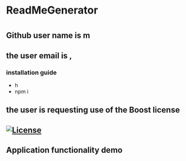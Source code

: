 #  
  # ReadMeGenerator


  #  
  
  ## Github user name is m
  
  ## the user email is  ,
   
  ### installation guide
  - h
  - npm i

  ## the user is requesting use of the Boost license
  ## [![License](https://img.shields.io/badge/License-Boost%201.0-lightblue.svg)](https://opensource.org/licenses/Boost-2.0)



  ## Application functionality demo
